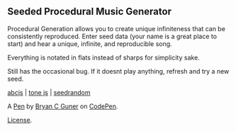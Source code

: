 Seeded Procedural Music Generator
---------------------------------
Procedural Generation allows you to create unique infiniteness that can be consistently reproduced. Enter seed data (your name is a great place to start) and hear a unique, infinite, and reproducible song.

Everything is notated in flats instead of sharps for simplicity sake.

Still has the occasional bug. If it doesnt play anything, refresh and try a new seed.

[abcjs](https://github.com/paulrosen/abcjs) | [tone js](https://github.com/Tonejs/Tone.js) | [seedrandom](https://github.com/davidbau/seedrandom)

A [Pen](https://codepen.io/bgoonz/pen/VwpJwER) by [Bryan C Guner](https://codepen.io/bgoonz) on [CodePen](https://codepen.io).

[License](https://codepen.io/bgoonz/pen/VwpJwER/license).